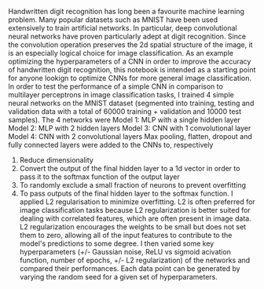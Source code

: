 Handwritten digit recognition has long been a favourite machine learning problem. Many popular datasets such as MNIST have been used extensively to train artificial
networks. In particular, deep convolutional neural networks have proven particularly adept at digit recognition. Since the convolution operation preserves the 2d spatial structure of the image, it is an especially logical choice for image classification.
As an example optimizing the hyperparameters of a CNN in order to improve the accuracy of handwritten digit recognition, this notebook is intended as a starting point for anyone lookign to optimize CNNs for more general image classification.
In order to test the performance of a simple CNN in comparison to multilayer perceptrons in image classification tasks, I trained 4 simple neural networks on the MNIST dataset
(segmented into training, testing and validation data with a total of 60000 training + validation and 10000 test samples). The 4 networks were
Model 1: MLP with a single hidden layer
Model 2: MLP with 2 hidden layers
Model 3: CNN with 1 convolutional layer
Model 4: CNN with 2 convolutional layers
Max pooling, flatten, dropout and fully connected layers were added to the CNNs to,
respectively
1) Reduce dimensionality
2) Convert the output of the final hidden layer to a 1d vector in order to pass it to the
softmax function of the output layer
3) To randomly exclude a small fraction of neurons to prevent overfitting
4) To pass outputs of the final hidden layer to the softmax function.
 I applied L2 regularisation to minimize overfitting. L2 is often preferred for image classification tasks because L2 regularization is better suited for dealing with correlated features, which are often present in image data.
L2 regularization encourages the weights to be small but does not set them to zero, allowing all of the input features to contribute to the model's predictions to some
degree.
I then varied some key hyperparameters (+/- Gaussian noise, ReLU vs sigmoid acivation function, number of epochs, +/- L2 regularization) of the networks and compared their
performances. Each data point can be generated by varying the random seed for a given set of hyperparameters.
